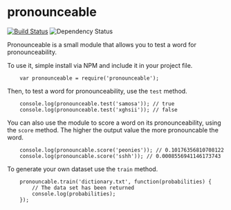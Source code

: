 # pronounceable

[![Build Status](https://travis-ci.org/lukem512/pronounceable.svg?branch=master)](https://travis-ci.org/lukem512/pronounceable) ![Dependency Status](https://david-dm.org/lukem512/pronounceable.svg)

Pronounceable is a small module that allows you to test a word for pronounceability.

To use it, simple install via NPM and include it in your project file.

```
	var pronounceable = require('pronounceable');
```

Then, to test a word for pronounceability, use the `test` method.

```
	console.log(pronounceable.test('samosa')); // true
	console.log(pronounceable.test('xghsii')); // false
```

You can also use the module to score a word on its pronounceability, using the `score` method. The higher the output value the more pronouncable the word.

```
	console.log(pronouncable.score('peonies')); // 0.10176356810708122
	console.log(pronouncable.score('sshh')); // 0.0008556941146173743
```

To generate your own dataset use the `train` method.

```
	pronouncable.train('dictionary.txt', function(probabilities) {
		// The data set has been returned
		console.log(probabilities);
	});
```
